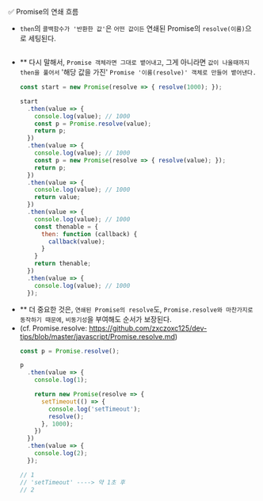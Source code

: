 ✅ Promise의 연쇄 흐름

* `then`의 `콜백함수가 '반환한 값'`은 `어떤 값이든` 연쇄된 Promise의 `resolve(이룸)`으로 세팅된다.
  ```js

  ```
* ** 다시 말해서, `Promise 객체라면 그대로 뱉어내고`, 그게 아니라면 `값이 나올때까지 then을 풀어서` '해당 값을 가진' `Promise '이룸(resolve)' 객체로 만들어 뱉어낸다.`
  ```js
  const start = new Promise(resolve => { resolve(1000); });

  start
    .then(value => {
      console.log(value); // 1000
      const p = Promise.resolve(value);
      return p;
    })
    .then(value => {
      console.log(value); // 1000
      const p = new Promise(resolve => { resolve(value); });
      return p;
    })
    .then(value => {
      console.log(value); // 1000
      return value;
    })
    .then(value => {
      console.log(value); // 1000
      const thenable = {
        then: function (callback) {
          callback(value);
        }
      }
      return thenable;
    })
    .then(value => {
      console.log(value); // 1000
    });
  ```
* ** 더 중요한 것은, `연쇄된 Promise의 resolve`도, `Promise.resolve와 마찬가지로 동작하기 때문에`, `비동기성`을 부여해도 순서가 보장된다.
* (cf. Promise.resolve: https://github.com/zxczoxc125/dev-tips/blob/master/javascript/Promise.resolve.md)
  ```js
  const p = Promise.resolve();

  p
    .then(value => {
      console.log(1);

      return new Promise(resolve => {
        setTimeout(() => {
          console.log('setTimeout');
          resolve();
        }, 1000);
      })
    })
    .then(value => {
      console.log(2);
    });
  
  // 1
  // 'setTimeout' ----> 약 1초 후
  // 2
  ```